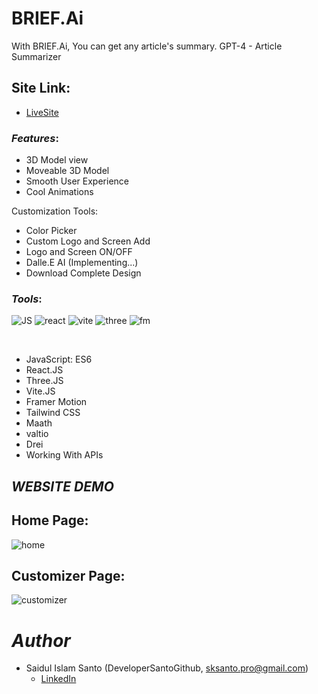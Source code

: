 # BRIEF.Ai
With BRIEF.Ai, You can get any article's summary. GPT-4 - Article Summarizer 

## Site Link:
- [LiveSite](https://briefai.netlify.app)

### *Features*:

* 3D Model view
* Moveable 3D Model
* Smooth User Experience
* Cool Animations

Customization Tools:
* Color Picker
* Custom Logo and Screen Add
* Logo and Screen ON/OFF 
* Dalle.E AI (Implementing...)
* Download Complete Design

### *Tools*:
![JS](https://user-images.githubusercontent.com/72430572/229429377-df0ad5ec-d747-402a-8258-2be5360fae86.png)
![react](https://user-images.githubusercontent.com/72430572/229426819-a1d5fd4a-02a6-43df-b66c-7e4a66e68f09.png)
![vite](https://user-images.githubusercontent.com/72430572/229428291-e2026193-5559-4bb9-a603-66fcd9bd698b.png)
![three](https://user-images.githubusercontent.com/72430572/229430208-49e9c2df-ffb7-4cc7-a3d9-e2dd71d9d62b.png)
![fm](https://user-images.githubusercontent.com/72430572/229430699-ada16aa2-09a5-46ef-b653-708b61d24a7e.png)

</br>


* JavaScript: ES6 
* React.JS 
* Three.JS 
* Vite.JS
* Framer Motion
* Tailwind CSS
* Maath
* valtio
* Drei
* Working With APIs


## *WEBSITE DEMO*

## Home Page:
![home](https://user-images.githubusercontent.com/72430572/229424129-ac28ed4a-5ac4-4d39-a87c-fc25b60610ca.png)
## Customizer Page:
![customizer](https://user-images.githubusercontent.com/72430572/229424532-d5fb964c-9fc3-4829-95e1-53e30b3631d0.png)

# *Author*

* Saidul Islam Santo (DeveloperSantoGithub, sksanto.pro@gmail.com)
  - [LinkedIn](https://www.linkedin.com/in/saidul-islam-santo/)
